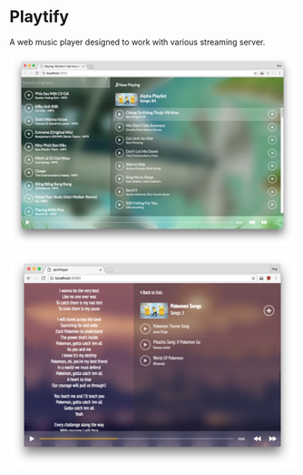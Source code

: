 # Playtify

A web music player designed to work with various streaming server.

![](ss_main.png)

![](ss_lyrics.png)
